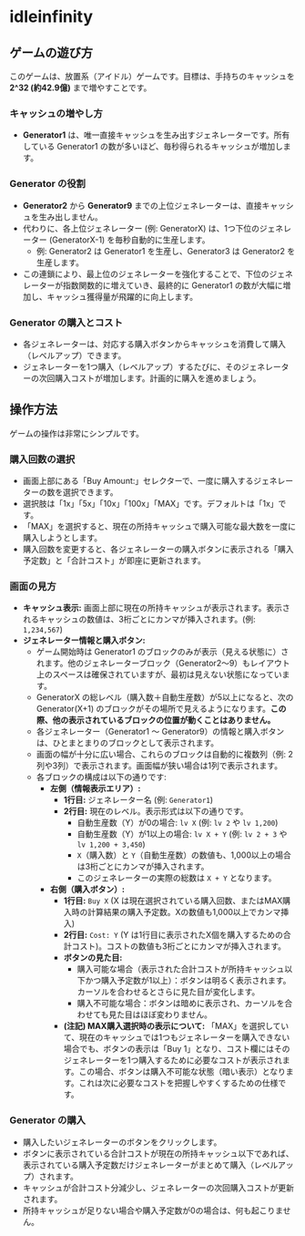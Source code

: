 # idleinfinity

## ゲームの遊び方

このゲームは、放置系（アイドル）ゲームです。目標は、手持ちのキャッシュを **2^32 (約42.9億)** まで増やすことです。

### キャッシュの増やし方
- **Generator1** は、唯一直接キャッシュを生み出すジェネレーターです。所有している Generator1 の数が多いほど、毎秒得られるキャッシュが増加します。

### Generator の役割
- **Generator2** から **Generator9** までの上位ジェネレーターは、直接キャッシュを生み出しません。
- 代わりに、各上位ジェネレーター (例: GeneratorX) は、1つ下位のジェネレーター (GeneratorX-1) を毎秒自動的に生産します。
  - 例: Generator2 は Generator1 を生産し、Generator3 は Generator2 を生産します。
- この連鎖により、最上位のジェネレーターを強化することで、下位のジェネレーターが指数関数的に増えていき、最終的に Generator1 の数が大幅に増加し、キャッシュ獲得量が飛躍的に向上します。

### Generator の購入とコスト
- 各ジェネレーターは、対応する購入ボタンからキャッシュを消費して購入（レベルアップ）できます。
- ジェネレーターを1つ購入（レベルアップ）するたびに、そのジェネレーターの次回購入コストが増加します。計画的に購入を進めましょう。

## 操作方法

ゲームの操作は非常にシンプルです。

### 購入回数の選択
- 画面上部にある「Buy Amount:」セレクターで、一度に購入するジェネレーターの数を選択できます。
- 選択肢は「1x」「5x」「10x」「100x」「MAX」です。デフォルトは「1x」です。
- 「MAX」を選択すると、現在の所持キャッシュで購入可能な最大数を一度に購入しようとします。
- 購入回数を変更すると、各ジェネレーターの購入ボタンに表示される「購入予定数」と「合計コスト」が即座に更新されます。

### 画面の見方
- **キャッシュ表示:** 画面上部に現在の所持キャッシュが表示されます。表示されるキャッシュの数値は、3桁ごとにカンマが挿入されます。(例: `1,234,567`)
- **ジェネレーター情報と購入ボタン:**
    - ゲーム開始時は Generator1 のブロックのみが表示（見える状態に）されます。他のジェネレーターブロック（Generator2～9）もレイアウト上のスペースは確保されていますが、最初は見えない状態になっています。
    - GeneratorX の総レベル（購入数＋自動生産数）が5以上になると、次の Generator(X+1) のブロックがその場所で見えるようになります。**この際、他の表示されているブロックの位置が動くことはありません。**
    - 各ジェネレーター（Generator1 ～ Generator9）の情報と購入ボタンは、ひとまとまりのブロックとして表示されます。
    - 画面の幅が十分に広い場合、これらのブロックは自動的に複数列（例: 2列や3列）で表示されます。画面幅が狭い場合は1列で表示されます。
    - 各ブロックの構成は以下の通りです:
        - **左側（情報表示エリア）:**
            - **1行目:** ジェネレーター名 (例: `Generator1`)
            - **2行目:** 現在のレベル。表示形式は以下の通りです。
                - 自動生産数（Y）が0の場合: `lv X` (例: `lv 2` や `lv 1,200`)
                - 自動生産数（Y）が1以上の場合: `lv X + Y` (例: `lv 2 + 3` や `lv 1,200 + 3,450`)
                - `X`（購入数）と `Y`（自動生産数）の数値も、1,000以上の場合は3桁ごとにカンマが挿入されます。
                - このジェネレーターの実際の総数は `X + Y` となります。
        - **右側（購入ボタン）:**
            - **1行目:** `Buy X` (X は現在選択されている購入回数、またはMAX購入時の計算結果の購入予定数。Xの数値も1,000以上でカンマ挿入)
            - **2行目:** `Cost: Y` (Y は1行目に表示されたX個を購入するための合計コスト)。コストの数値も3桁ごとにカンマが挿入されます。
            - **ボタンの見た目:**
                - 購入可能な場合（表示された合計コストが所持キャッシュ以下かつ購入予定数が1以上）：ボタンは明るく表示されます。カーソルを合わせるとさらに見た目が変化します。
                - 購入不可能な場合：ボタンは暗めに表示され、カーソルを合わせても見た目はほぼ変わりません。
            - **(注記) MAX購入選択時の表示について:** 「MAX」を選択していて、現在のキャッシュでは1つもジェネレーターを購入できない場合でも、ボタンの表示は「Buy 1」となり、コスト欄にはそのジェネレーターを1つ購入するために必要なコストが表示されます。この場合、ボタンは購入不可能な状態（暗い表示）となります。これは次に必要なコストを把握しやすくするための仕様です。

### Generator の購入
- 購入したいジェネレーターのボタンをクリックします。
- ボタンに表示されている合計コストが現在の所持キャッシュ以下であれば、表示されている購入予定数だけジェネレーターがまとめて購入（レベルアップ）されます。
- キャッシュが合計コスト分減少し、ジェネレーターの次回購入コストが更新されます。
- 所持キャッシュが足りない場合や購入予定数が0の場合は、何も起こりません。
